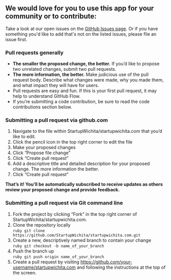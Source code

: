 ## We would love for you to use this app for your community or to contribute:

Take a look at our open issues on the [GitHub Issues page](https://github.com/StartupWichita/startupwichita.com/issues). Or if you have something you'd like to add that's not on the listed issues, please file an issue first.

### Pull requests generally

 - **The smaller the proposed change, the better.** If you’d like to propose two unrelated changes, submit two pull requests.
 - **The more information, the better.** Make judicious use of the pull request body. Describe what changes were made, why you made them, and what impact they will have for users.
 - Pull requests are easy and fun. If this is your first pull request, it may help to understand GitHub Flow.
 - If you’re submitting a code contribution, be sure to read the code contributions section below.

 ### Submitting a pull request via github.com
 1. Navigate to the file within StartupWichita/startupwichita.com that you’d like to edit.
 2. Click the pencil icon in the top right corner to edit the file
 3. Make your proposed changes
 4. Click “Propose file change”
 5. Click “Create pull request”
 6. Add a descriptive title and detailed description for your proposed change. The more information the better.
 7. Click “Create pull request”<br>

 **That’s it! You’ll be automatically subscribed to receive updates as others review your proposed change and provide feedback.**

 ### Submitting a pull request via Git command line
 1. Fork the project by clicking “Fork” in the top right corner of StartupWichita/startupwichita.com.
 2. Clone the repository locally <br>
 ```ruby git clone https://github.com/StartupWichita/startupwichita.com.git ```
 3. Create a new, descriptively named branch to contain your change <br> ``` ruby git checkout -b name_of_your_branch ```
 4. Push the branch up <br> ```ruby git push origin name_of_your_branch ```
 5. Create a pull request by visiting https://github.com/your-username/startupwichita.com and following the instructions at the top of the screen.
